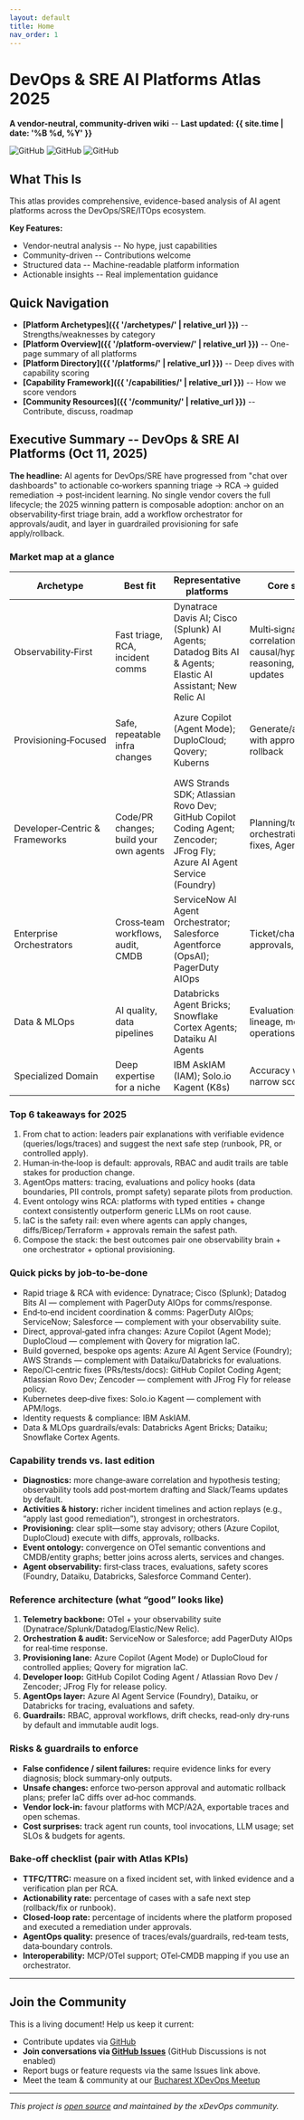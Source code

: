 ```yaml
---
layout: default
title: Home
nav_order: 1
---
```


# DevOps & SRE AI Platforms Atlas 2025

**A vendor-neutral, community-driven wiki** -- **Last updated: {{ site.time | date: '%B %d, %Y' }}**

![GitHub](https://img.shields.io/badge/version-2025.10-blue) ![GitHub](https://img.shields.io/badge/platforms-25+-green) ![GitHub](https://img.shields.io/badge/status-active-brightgreen)

## What This Is

This atlas provides comprehensive, evidence-based analysis of AI agent platforms across the DevOps/SRE/ITOps ecosystem.

**Key Features:**

- Vendor-neutral analysis -- No hype, just capabilities
- Community-driven -- Contributions welcome
- Structured data -- Machine-readable platform information
- Actionable insights -- Real implementation guidance

## Quick Navigation

- **[Platform Archetypes]({{ '/archetypes/' | relative_url }})** -- Strengths/weaknesses by category
- **[Platform Overview]({{ '/platform-overview/' | relative_url }})** -- One-page summary of all platforms
- **[Platform Directory]({{ '/platforms/' | relative_url }})** -- Deep dives with capability scoring
- **[Capability Framework]({{ '/capabilities/' | relative_url }})** -- How we score vendors
- **[Community Resources]({{ '/community/' | relative_url }})** -- Contribute, discuss, roadmap

## Executive Summary -- DevOps & SRE AI Platforms (Oct 11, 2025)

**The headline:** AI agents for DevOps/SRE have progressed from "chat over dashboards" to actionable co‑workers spanning triage → RCA → guided remediation → post‑incident learning. No single vendor covers the full lifecycle; the 2025 winning pattern is composable adoption: anchor on an observability‑first triage brain, add a workflow orchestrator for approvals/audit, and layer in guardrailed provisioning for safe apply/rollback.

### Market map at a glance

| Archetype | Best fit | Representative platforms | Core strength | Typical limits |
| --- | --- | --- | --- | --- |
| Observability‑First | Fast triage, RCA, incident comms | Dynatrace Davis AI; Cisco (Splunk) AI Agents; Datadog Bits AI & Agents; Elastic AI Assistant; New Relic AI | Multi‑signal correlation, causal/hypothesis reasoning, narrative updates | Usually no direct apply beyond playbooks; relies on external approvals |
| Provisioning‑Focused | Safe, repeatable infra changes | Azure Copilot (Agent Mode); DuploCloud; Qovery; Kuberns | Generate/apply IaC with approvals and rollback | Lighter AIOps correlation; observability via integrations |
| Developer‑Centric & Frameworks | Code/PR changes; build your own agents | AWS Strands SDK; Atlassian Rovo Dev; GitHub Copilot Coding Agent; Zencoder; JFrog Fly; Azure AI Agent Service (Foundry) | Planning/tool orchestration, CI/CD fixes, AgentOps | Not a runtime ops console; direct infra apply limited |
| Enterprise Orchestrators | Cross‑team workflows, audit, CMDB | ServiceNow AI Agent Orchestrator; Salesforce Agentforce (OpsAI); PagerDuty AIOps | Ticket/change graph, approvals, runbooks | Deep telemetry depends on observability tools |
| Data & MLOps | AI quality, data pipelines | Databricks Agent Bricks; Snowflake Cortex Agents; Dataiku AI Agents | Evaluations/guardrails, lineage, model operations | Infra ops out of scope |
| Specialized Domain | Deep expertise for a niche | IBM AskIAM (IAM); Solo.io Kagent (K8s) | Accuracy within narrow scope | Limited breadth by design |

### Top 6 takeaways for 2025

1. From chat to action: leaders pair explanations with verifiable evidence (queries/logs/traces) and suggest the next safe step (runbook, PR, or controlled apply).
2. Human‑in‑the‑loop is default: approvals, RBAC and audit trails are table stakes for production change.
3. AgentOps matters: tracing, evaluations and policy hooks (data boundaries, PII controls, prompt safety) separate pilots from production.
4. Event ontology wins RCA: platforms with typed entities + change context consistently outperform generic LLMs on root cause.
5. IaC is the safety rail: even where agents can apply changes, diffs/Bicep/Terraform + approvals remain the safest path.
6. Compose the stack: the best outcomes pair one observability brain + one orchestrator + optional provisioning.

### Quick picks by job‑to‑be‑done

- Rapid triage & RCA with evidence: Dynatrace; Cisco (Splunk); Datadog Bits AI — complement with PagerDuty AIOps for comms/response.
- End‑to‑end incident coordination & comms: PagerDuty AIOps; ServiceNow; Salesforce — complement with your observability suite.
- Direct, approval‑gated infra changes: Azure Copilot (Agent Mode); DuploCloud — complement with Qovery for migration IaC.
- Build governed, bespoke ops agents: Azure AI Agent Service (Foundry); AWS Strands — complement with Dataiku/Databricks for evaluations.
- Repo/CI‑centric fixes (PRs/tests/docs): GitHub Copilot Coding Agent; Atlassian Rovo Dev; Zencoder — complement with JFrog Fly for release policy.
- Kubernetes deep‑dive fixes: Solo.io Kagent — complement with APM/logs.
- Identity requests & compliance: IBM AskIAM.
- Data & MLOps guardrails/evals: Databricks Agent Bricks; Dataiku; Snowflake Cortex Agents.

### Capability trends vs. last edition

- **Diagnostics:** more change‑aware correlation and hypothesis testing; observability tools add post‑mortem drafting and Slack/Teams updates by default.
- **Activities & history:** richer incident timelines and action replays (e.g., “apply last good remediation”), strongest in orchestrators.
- **Provisioning:** clear split—some stay advisory; others (Azure Copilot, DuploCloud) execute with diffs, approvals, rollbacks.
- **Event ontology:** convergence on OTel semantic conventions and CMDB/entity graphs; better joins across alerts, services and changes.
- **Agent observability:** first‑class traces, evaluations, safety scores (Foundry, Dataiku, Databricks, Salesforce Command Center).

### Reference architecture (what “good” looks like)

1. **Telemetry backbone:** OTel + your observability suite (Dynatrace/Splunk/Datadog/Elastic/New Relic).
2. **Orchestration & audit:** ServiceNow or Salesforce; add PagerDuty AIOps for real‑time response.
3. **Provisioning lane:** Azure Copilot (Agent Mode) or DuploCloud for controlled applies; Qovery for migration IaC.
4. **Developer loop:** GitHub Copilot Coding Agent / Atlassian Rovo Dev / Zencoder; JFrog Fly for release policy.
5. **AgentOps layer:** Azure AI Agent Service (Foundry), Dataiku, or Databricks for tracing, evaluations and safety.
6. **Guardrails:** RBAC, approval workflows, drift checks, read‑only dry‑runs by default and immutable audit logs.

### Risks & guardrails to enforce

- **False confidence / silent failures:** require evidence links for every diagnosis; block summary‑only outputs.
- **Unsafe changes:** enforce two‑person approval and automatic rollback plans; prefer IaC diffs over ad‑hoc commands.
- **Vendor lock‑in:** favour platforms with MCP/A2A, exportable traces and open schemas.
- **Cost surprises:** track agent run counts, tool invocations, LLM usage; set SLOs & budgets for agents.

### Bake‑off checklist (pair with Atlas KPIs)

- **TTFC/TTRC:** measure on a fixed incident set, with linked evidence and a verification plan per RCA.
- **Actionability rate:** percentage of cases with a safe next step (rollback/fix or runbook).
- **Closed‑loop rate:** percentage of incidents where the platform proposed and executed a remediation under approvals.
- **AgentOps quality:** presence of traces/evals/guardrails, red‑team tests, data‑boundary controls.
- **Interoperability:** MCP/OTel support; OTel‑CMDB mapping if you use an orchestrator.

---

## Join the Community

This is a living document! Help us keep it current:

- Contribute updates via [GitHub](https://github.com/xdevops-ai/devops-sre-ai-atlas-2025)
- **Join conversations via [GitHub Issues](https://github.com/xdevops-ai/devops-sre-ai-atlas-2025/issues)** (GitHub Discussions is not enabled)
- Report bugs or feature requests via the same Issues link above.
- Meet the team & community at our [Bucharest XDevOps Meetup](https://www.meetup.com/bucharest-xdevops-meetup-group/)

---

*This project is [open source](https://github.com/xdevops-ai/devops-sre-ai-atlas-2025/blob/main/LICENSE) and maintained by the xDevOps community.*

